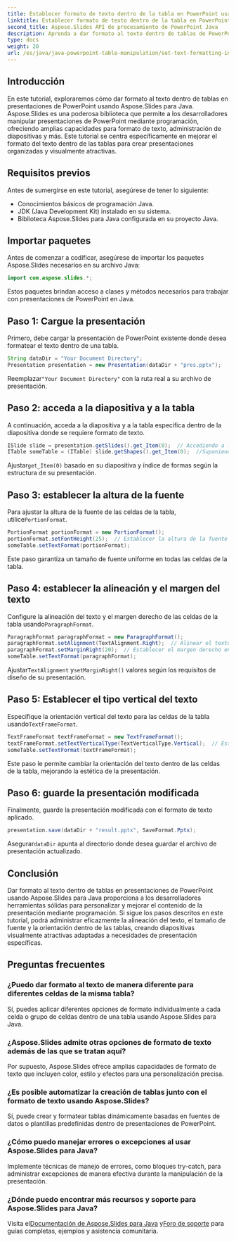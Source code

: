 ```yaml
---
title: Establecer formato de texto dentro de la tabla en PowerPoint usando Java
linktitle: Establecer formato de texto dentro de la tabla en PowerPoint usando Java
second_title: Aspose.Slides API de procesamiento de PowerPoint Java
description: Aprenda a dar formato al texto dentro de tablas de PowerPoint usando Aspose.Slides para Java. Guía paso a paso con ejemplos de código para desarrolladores.
type: docs
weight: 20
url: /es/java/java-powerpoint-table-manipulation/set-text-formatting-inside-table-powerpoint-java/
---
```

## Introducción
En este tutorial, exploraremos cómo dar formato al texto dentro de tablas en presentaciones de PowerPoint usando Aspose.Slides para Java. Aspose.Slides es una poderosa biblioteca que permite a los desarrolladores manipular presentaciones de PowerPoint mediante programación, ofreciendo amplias capacidades para formato de texto, administración de diapositivas y más. Este tutorial se centra específicamente en mejorar el formato del texto dentro de las tablas para crear presentaciones organizadas y visualmente atractivas.
## Requisitos previos
Antes de sumergirse en este tutorial, asegúrese de tener lo siguiente:
- Conocimientos básicos de programación Java.
- JDK (Java Development Kit) instalado en su sistema.
- Biblioteca Aspose.Slides para Java configurada en su proyecto Java.

## Importar paquetes
Antes de comenzar a codificar, asegúrese de importar los paquetes Aspose.Slides necesarios en su archivo Java:
```java
import com.aspose.slides.*;
```
Estos paquetes brindan acceso a clases y métodos necesarios para trabajar con presentaciones de PowerPoint en Java.
## Paso 1: Cargue la presentación
Primero, debe cargar la presentación de PowerPoint existente donde desea formatear el texto dentro de una tabla.
```java
String dataDir = "Your Document Directory";
Presentation presentation = new Presentation(dataDir + "pres.pptx");
```
 Reemplazar`"Your Document Directory"` con la ruta real a su archivo de presentación.
## Paso 2: acceda a la diapositiva y a la tabla
A continuación, acceda a la diapositiva y a la tabla específica dentro de la diapositiva donde se requiere formato de texto.
```java
ISlide slide = presentation.getSlides().get_Item(0);  // Accediendo a la primera diapositiva
ITable someTable = (ITable) slide.getShapes().get_Item(0);  //Suponiendo que la primera forma en la diapositiva es una mesa.
```
 Ajustar`get_Item(0)` basado en su diapositiva y índice de formas según la estructura de su presentación.
## Paso 3: establecer la altura de la fuente
 Para ajustar la altura de la fuente de las celdas de la tabla, utilice`PortionFormat`.
```java
PortionFormat portionFormat = new PortionFormat();
portionFormat.setFontHeight(25);  // Establecer la altura de la fuente en 25 puntos
someTable.setTextFormat(portionFormat);
```
Este paso garantiza un tamaño de fuente uniforme en todas las celdas de la tabla.
## Paso 4: establecer la alineación y el margen del texto
 Configure la alineación del texto y el margen derecho de las celdas de la tabla usando`ParagraphFormat`.
```java
ParagraphFormat paragraphFormat = new ParagraphFormat();
paragraphFormat.setAlignment(TextAlignment.Right);  // Alinear el texto a la derecha
paragraphFormat.setMarginRight(20);  // Establecer el margen derecho en 20 píxeles
someTable.setTextFormat(paragraphFormat);
```
 Ajustar`TextAlignment` y`setMarginRight()` valores según los requisitos de diseño de su presentación.
## Paso 5: Establecer el tipo vertical del texto
 Especifique la orientación vertical del texto para las celdas de la tabla usando`TextFrameFormat`.
```java
TextFrameFormat textFrameFormat = new TextFrameFormat();
textFrameFormat.setTextVerticalType(TextVerticalType.Vertical);  // Establecer orientación de texto vertical
someTable.setTextFormat(textFrameFormat);
```
Este paso le permite cambiar la orientación del texto dentro de las celdas de la tabla, mejorando la estética de la presentación.
## Paso 6: guarde la presentación modificada
Finalmente, guarde la presentación modificada con el formato de texto aplicado.
```java
presentation.save(dataDir + "result.pptx", SaveFormat.Pptx);
```
 Asegurar`dataDir` apunta al directorio donde desea guardar el archivo de presentación actualizado.

## Conclusión
Dar formato al texto dentro de tablas en presentaciones de PowerPoint usando Aspose.Slides para Java proporciona a los desarrolladores herramientas sólidas para personalizar y mejorar el contenido de la presentación mediante programación. Si sigue los pasos descritos en este tutorial, podrá administrar eficazmente la alineación del texto, el tamaño de fuente y la orientación dentro de las tablas, creando diapositivas visualmente atractivas adaptadas a necesidades de presentación específicas.
## Preguntas frecuentes
### ¿Puedo dar formato al texto de manera diferente para diferentes celdas de la misma tabla?
Sí, puedes aplicar diferentes opciones de formato individualmente a cada celda o grupo de celdas dentro de una tabla usando Aspose.Slides para Java.
### ¿Aspose.Slides admite otras opciones de formato de texto además de las que se tratan aquí?
Por supuesto, Aspose.Slides ofrece amplias capacidades de formato de texto que incluyen color, estilo y efectos para una personalización precisa.
### ¿Es posible automatizar la creación de tablas junto con el formato de texto usando Aspose.Slides?
Sí, puede crear y formatear tablas dinámicamente basadas en fuentes de datos o plantillas predefinidas dentro de presentaciones de PowerPoint.
### ¿Cómo puedo manejar errores o excepciones al usar Aspose.Slides para Java?
Implemente técnicas de manejo de errores, como bloques try-catch, para administrar excepciones de manera efectiva durante la manipulación de la presentación.
### ¿Dónde puedo encontrar más recursos y soporte para Aspose.Slides para Java?
 Visita el[Documentación de Aspose.Slides para Java](https://reference.aspose.com/slides/java/) y[Foro de soporte](https://forum.aspose.com/c/slides/11) para guías completas, ejemplos y asistencia comunitaria.